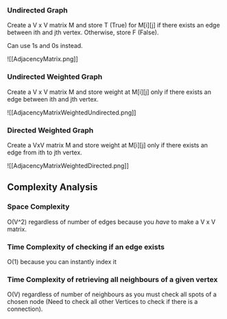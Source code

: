 ### Undirected Graph
Create a V x V matrix M and store T (True) for M\[i]\[j] if there exists an edge between ith and jth vertex. Otherwise, store F (False).

Can use 1s and 0s instead.

![[AdjacencyMatrix.png]]

### Undirected Weighted Graph

Create a V x V matrix M and store weight at M\[i]\[j] only if there exists an edge between ith and jth vertex.

![[AdjacencyMatrixWeightedUndirected.png]]

### Directed Weighted Graph

Create a VxV matrix M and store weight at M\[i]\[j] only if there exists an edge from ith to jth vertex.

![[AdjacencyMatrixWeightedDirected.png]]


## Complexity Analysis

### Space Complexity

O(V^2) regardless of number of edges because you *have* to make a V x V matrix.

### Time Complexity of checking if an edge exists

O(1) because you can instantly index it

### Time Complexity of retrieving all neighbours of a given vertex

O(V) regardless of number of neighbours as you must check all spots of a chosen node (Need to check all other Vertices to check if there is a connection).